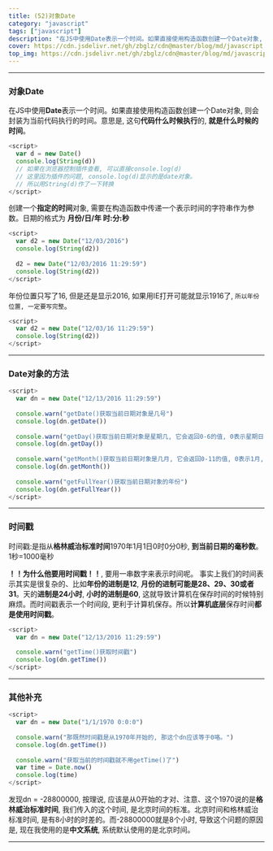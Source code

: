 ```yaml
---
title: (52)对象Date
category: "javascript"
tags: ["javascript"]
description: "在JS中使用Date表示一个时间。如果直接使用构造函数创建一个Date对象, 则会封装为当前代码执行的时间。"
cover: https://cdn.jsdelivr.net/gh/zbglz/cdn@master/blog/md/javascript.svg
top_img: https://cdn.jsdelivr.net/gh/zbglz/cdn@master/blog/md/javascript.svg
---
```


***

### 对象Date


在JS中使用**Date**表示一个时间。如果直接使用构造函数创建一个Date对象, 则会封装为当前代码执行的时间。意思是, 这句**代码什么时候执行**的, **就是什么时候的时间**。

```js js
<script>
  var d = new Date()
  console.log(String(d))
  // 如果在浏览器控制插件查看, 可以直接console.log(d)
  // 这里因为插件的问题, console.log(d)显示的是date对象。
  // 所以用String(d)作了一下转换
</script>
```

创建一个**指定的时间**对象, 需要在构造函数中传递一个表示时间的字符串作为参数。日期的格式为 **月份/日/年 时:分:秒**

```js js
<script>
  var d2 = new Date("12/03/2016")
  console.log(String(d2))
  
  d2 = new Date("12/03/2016 11:29:59")
  console.log(String(d2))
</script>
```

年份位置只写了16, 但是还是显示2016, 如果用IE打开可能就显示1916了, `所以年份位置, 一定要写完整`。

```js js
<script>
  var d2 = new Date("12/03/16 11:29:59")
  console.log(String(d2))
</script>
```

***

### Date对象的方法

```js js
<script>
  var dn = new Date("12/13/2016 11:29:59")
  
  console.warn("getDate()获取当前日期对象是几号")
  console.log(dn.getDate())
  
  console.warn("getDay()获取当前日期对象是星期几, 它会返回0-6的值, 0表示星期日, 1表示星期一, 2表示星期二......")
  console.log(dn.getDay())
  
  console.warn("getMonth()获取当前日期对象是几月, 它会返回0-11的值, 0表示1月, 1表示2月, 2表示3月......11表示12月")
  console.log(dn.getMonth())
  
  console.warn("getFullYear()获取当前日期对象的年份")
  console.log(dn.getFullYear())
</script>
```

***

### 时间戳

时间戳:是指从**格林威治标准时间**1970年1月1日0时0分0秒, **到当前日期的毫秒数**。
1秒=1000毫秒

**！！为什么他要用时间戳！！**, 要用一串数字来表示时间呢。
事实上我们的时间表示其实是很复杂的、比如**年份的进制是12**, **月份的进制可能是28、29、30或者31**。天的**进制是24小时**, **小时的进制是60**, 这就导致计算机在保存时间的时候特别麻烦。而时间戳表示一个时间段, 更利于计算机保存。所以**计算机底层**保存时间**都是使用时间戳**。

```js js
<script>
  var dn = new Date("12/13/2016 11:29:59")
  
  console.warn("getTime()获取时间戳")
  console.log(dn.getTime())
</script>
```

***

### 其他补充

```js js
<script>
  var dn = new Date("1/1/1970 0:0:0")
  
  console.warn("那既然时间戳是从1970年开始的, 那这个dn应该等于0咯。")
  console.log(dn.getTime()) 
  
  console.warn("获取当前的时间戳就不用getTime()了")
  var time = Date.now()
  console.log(time)
</script>
```

发现dn = -28800000, 按理说, 应该是从0开始的才对、注意、这个1970说的是**格林威治标准时间**, 我们传入的这个时间, 是北京时间的标准。北京时间和格林威治标准时间, 是有8小时的时差的。而-28800000就是8个小时, 导致这个问题的原因是, 现在我使用的是**中文系统**, 系统默认使用的是北京时间。


***
